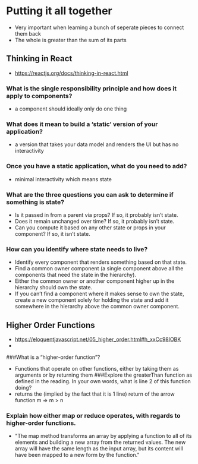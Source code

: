 # Putting it all together
- Very important when learning a bunch of seperate pieces to connect them back
- The whole is greater than the sum of its parts

## Thinking in React
- https://reactjs.org/docs/thinking-in-react.html
### What is the single responsibility principle and how does it apply to components?
- a component should ideally only do one thing
### What does it mean to build a ‘static’ version of your application?
- a version that takes your data model and renders the UI but has no interactivity
### Once you have a static application, what do you need to add?
-  minimal interactivity which means state 
### What are the three questions you can ask to determine if something is state?
- Is it passed in from a parent via props? If so, it probably isn’t state.
- Does it remain unchanged over time? If so, it probably isn’t state.
- Can you compute it based on any other state or props in your component? If so, it isn’t state.
### How can you identify where state needs to live?
- Identify every component that renders something based on that state.
- Find a common owner component (a single component above all the components that need the state in the hierarchy).
- Either the common owner or another component higher up in the hierarchy should own the state.
- If you can’t find a component where it makes sense to own the state, create a new component solely for holding the state and add it somewhere in the hierarchy above the common owner component.

## Higher Order Functions
- https://eloquentjavascript.net/05_higher_order.html#h_xxCc98lOBK
- 
###What is a “higher-order function”?
- Functions that operate on other functions, either by taking them as arguments or by returning them
###Explore the greaterThan function as defined in the reading. In your own words, what is line 2 of this function doing?
- returns the (implied by the fact that it is 1 line) return of the arrow function  m => m > n 
### Explain how either map or reduce operates, with regards to higher-order functions.
- "The map method transforms an array by applying a function to all of its elements and building a new array from the returned values. The new array will have the same length as the input array, but its content will have been mapped to a new form by the function."
